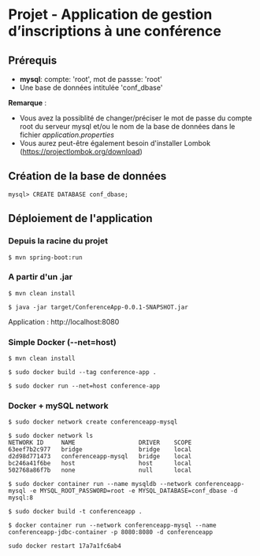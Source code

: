# Projet - Application de gestion d’inscriptions à une conférence

## Prérequis
* **mysql**: compte: 'root', mot de passse: 'root'
* Une base de données intitulée 'conf_dbase'

**Remarque** : 
* Vous avez la possiblité de changer/préciser le mot de passe du compte root du serveur mysql et/ou le nom de la base de données dans le fichier _application.properties_
* Vous aurez peut-être également besoin d'installer Lombok (https://projectlombok.org/download)

## Création de la base de données

```
mysql> CREATE DATABASE conf_dbase;
```

## Déploiement de l'application

### Depuis la racine du projet
```
$ mvn spring-boot:run
```

### A partir d'un .jar
```
$ mvn clean install
```
```
$ java -jar target/ConferenceApp-0.0.1-SNAPSHOT.jar
```

Application : http://localhost:8080


### Simple Docker (--net=host)
```
$ mvn clean install
```
```
$ sudo docker build --tag conference-app .
```
```
$ sudo docker run --net=host conference-app
```


### Docker + mySQL network

```
$ sudo docker network create conferenceapp-mysql
```

```
$ sudo docker network ls
NETWORK ID     NAME                  DRIVER    SCOPE
63eef7b2c977   bridge                bridge    local
d2d98d771473   conferenceapp-mysql   bridge    local
bc246a41f6be   host                  host      local
502768a86f7b   none                  null      local
```

```
$ sudo docker container run --name mysqldb --network conferenceapp-mysql -e MYSQL_ROOT_PASSWORD=root -e MYSQL_DATABASE=conf_dbase -d mysql:8
```
```
$ sudo docker build -t conferenceapp .
```
```
$ docker container run --network conferenceapp-mysql --name conferenceapp-jdbc-container -p 8080:8080 -d conferenceapp
```
```
sudo docker restart 17a7a1fc6ab4
```
